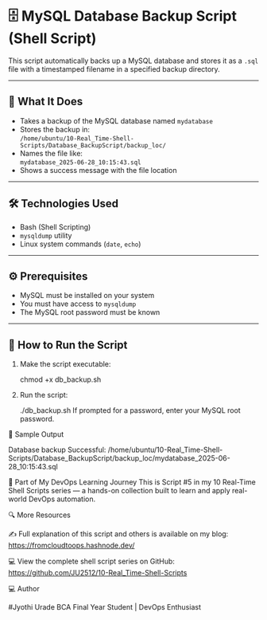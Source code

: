 # 🗄️ MySQL Database Backup Script (Shell Script)

This script automatically backs up a MySQL database and stores it as a `.sql` file with a timestamped filename in a specified backup directory.

---

## 📂 What It Does

- Takes a backup of the MySQL database named `mydatabase`
- Stores the backup in:  
  `/home/ubuntu/10-Real_Time-Shell-Scripts/Database_BackupScript/backup_loc/`
- Names the file like:  
  `mydatabase_2025-06-28_10:15:43.sql`
- Shows a success message with the file location

---

## 🛠 Technologies Used

- Bash (Shell Scripting)
- `mysqldump` utility
- Linux system commands (`date`, `echo`)

---

## ⚙️ Prerequisites

- MySQL must be installed on your system
- You must have access to `mysqldump`
- The MySQL root password must be known

---

## 🚀 How to Run the Script

1. Make the script executable:
   
   chmod +x db_backup.sh

2. Run the script:

   ./db_backup.sh
If prompted for a password, enter your MySQL root password.

🧪 Sample Output

Database backup Successful: /home/ubuntu/10-Real_Time-Shell-Scripts/Database_BackupScript/backup_loc/mydatabase_2025-06-28_10:15:43.sql

🧩 Part of My DevOps Learning Journey
This is Script #5 in my 10 Real-Time Shell Scripts series — a hands-on collection built to learn and apply real-world DevOps automation.

🔍 More Resources

✍️ Full explanation of this script and others is available on my blog: https://fromcloudtoops.hashnode.dev/


💻 View the complete shell script series on GitHub: https://github.com/JU2512/10-Real_Time-Shell-Scripts


💻 Author

#Jyothi Urade
BCA Final Year Student | DevOps Enthusiast 
